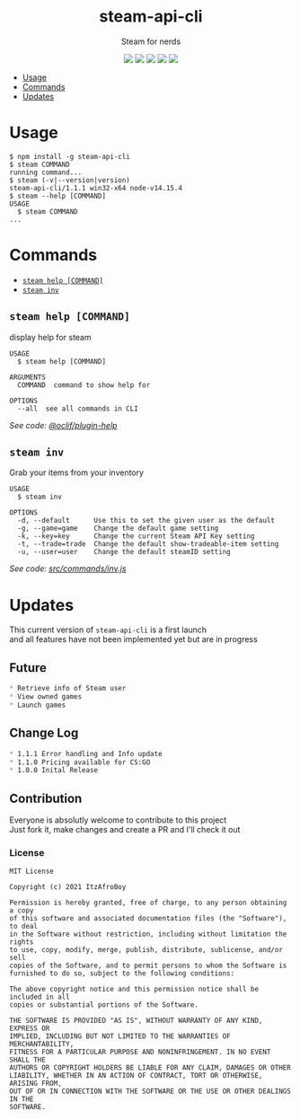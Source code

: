 <h1 align='center'>steam-api-cli</h1>

<p align='center'>Steam for nerds</p>

<p align='center'>
  <a href='https://oclif.io'><img src='https://img.shields.io/badge/cli-oclif-%233B4554?style=for-the-badge&logo=heroku'></a>
  <a href='https://npmjs.org/package/steam-api-cli'><img src='https://img.shields.io/npm/v/steam-api-cli?color=%23FB8516&logo=npm&style=for-the-badge'></a>
  <a href='https://npmjs.org/package/steam-api-cli'><img src='https://img.shields.io/npm/dw/steam-api-cli?color=%23ec3b2b&style=for-the-badge'></a>
  <a href='https://npmjs.org/package/steam-api-cli'><img src='https://img.shields.io/github/license/ItzAfroBoy/steam-api-cli?color=%23161B22&logo=Github&style=for-the-badge'></a>
  <a href='https://makeapullrequest.com'><img src='https://img.shields.io/badge/PRs-welcome-brightgreen.svg?style=for-the-badge'></a>
</p>

<!-- toc -->
* [Usage](#usage)
* [Commands](#commands)
* [Updates](#updates)
<!-- tocstop -->
# Usage

<!-- usage -->
```sh-session
$ npm install -g steam-api-cli
$ steam COMMAND
running command...
$ steam (-v|--version|version)
steam-api-cli/1.1.1 win32-x64 node-v14.15.4
$ steam --help [COMMAND]
USAGE
  $ steam COMMAND
...
```
<!-- usagestop -->
# Commands

<!-- commands -->
* [`steam help [COMMAND]`](#steam-help-command)
* [`steam inv`](#steam-inv)

## `steam help [COMMAND]`

display help for steam

```
USAGE
  $ steam help [COMMAND]

ARGUMENTS
  COMMAND  command to show help for

OPTIONS
  --all  see all commands in CLI
```

_See code: [@oclif/plugin-help](https://github.com/oclif/plugin-help/blob/v3.2.1/src/commands/help.ts)_

## `steam inv`

Grab your items from your inventory

```
USAGE
  $ steam inv

OPTIONS
  -d, --default      Use this to set the given user as the default
  -g, --game=game    Change the default game setting
  -k, --key=key      Change the current Steam API Key setting
  -t, --trade=trade  Change the default show-tradeable-item setting
  -u, --user=user    Change the default steamID setting
```

_See code: [src/commands/inv.js](https://github.com/ItzAfroBoy/steam-api-cli/blob/v1.1.1/src/commands/inv.js)_
<!-- commandsstop -->

# Updates

This current version of `steam-api-cli` is a first launch  
and all features have not been implemented yet but are in progress  

## Future

```markdown
* Retrieve info of Steam user
* View owned games
* Launch games
```

## Change Log

```markdown
* 1.1.1 Error handling and Info update
* 1.1.0 Pricing available for CS:GO
* 1.0.0 Inital Release
```

## Contribution

Everyone is absolutly welcome to contribute to this project  
Just fork it, make changes and create a PR and I'll check it out

### License

```license
MIT License

Copyright (c) 2021 ItzAfroBoy

Permission is hereby granted, free of charge, to any person obtaining a copy
of this software and associated documentation files (the "Software"), to deal
in the Software without restriction, including without limitation the rights
to use, copy, modify, merge, publish, distribute, sublicense, and/or sell
copies of the Software, and to permit persons to whom the Software is
furnished to do so, subject to the following conditions:

The above copyright notice and this permission notice shall be included in all
copies or substantial portions of the Software.

THE SOFTWARE IS PROVIDED "AS IS", WITHOUT WARRANTY OF ANY KIND, EXPRESS OR
IMPLIED, INCLUDING BUT NOT LIMITED TO THE WARRANTIES OF MERCHANTABILITY,
FITNESS FOR A PARTICULAR PURPOSE AND NONINFRINGEMENT. IN NO EVENT SHALL THE
AUTHORS OR COPYRIGHT HOLDERS BE LIABLE FOR ANY CLAIM, DAMAGES OR OTHER
LIABILITY, WHETHER IN AN ACTION OF CONTRACT, TORT OR OTHERWISE, ARISING FROM,
OUT OF OR IN CONNECTION WITH THE SOFTWARE OR THE USE OR OTHER DEALINGS IN THE
SOFTWARE.

```
